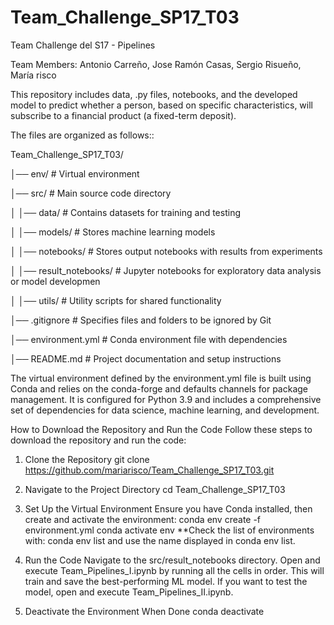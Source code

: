 # Team_Challenge_SP17_T03
Team Challenge del S17 - Pipelines

Team Members: Antonio Carreño, Jose Ramón Casas, Sergio Risueño, María risco

This repository includes data, .py files, notebooks, and the developed model to predict whether a person, based on specific characteristics, will subscribe to a financial product (a fixed-term deposit).

The files are organized as follows::

Team_Challenge_SP17_T03/

│── env/                    # Virtual environment 

│── src/                    # Main source code directory

│   │── data/               # Contains datasets for training and testing

│   │── models/             # Stores machine learning models

│   │── notebooks/          # Stores output notebooks with results from experiments

│   │── result_notebooks/   # Jupyter notebooks for exploratory data analysis or model developmen

│   │── utils/              # Utility scripts for shared functionality

│── .gitignore              # Specifies files and folders to be ignored by Git

│── environment.yml         # Conda environment file with dependencies

│── README.md               # Project documentation and setup instructions


The virtual environment defined by the environment.yml file is built using Conda and relies on the conda-forge and defaults channels for package management. It is configured for Python 3.9 and includes a comprehensive set of dependencies for data science, machine learning, and development.

How to Download the Repository and Run the Code
Follow these steps to download the repository and run the code:

1. Clone the Repository
git clone https://github.com/mariarisco/Team_Challenge_SP17_T03.git

2. Navigate to the Project Directory
cd Team_Challenge_SP17_T03

3. Set Up the Virtual Environment
Ensure you have Conda installed, then create and activate the environment:
conda env create -f environment.yml
conda activate env **Check the list of environments with: conda env list and use the name displayed in conda env list.

4. Run the Code
Navigate to the src/result_notebooks directory.
Open and execute Team_Pipelines_I.ipynb by running all the cells in order. This will train and save the best-performing ML model.
If you want to test the model, open and execute Team_Pipelines_II.ipynb.

5. Deactivate the Environment When Done
conda deactivate

